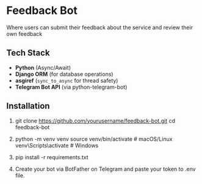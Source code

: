 # Feedback Bot

Where users can submit their feedback about the service and review their own feedback

## Tech Stack

-   **Python** (Async/Await)
-   **Django ORM** (for database operations)
-   **asgiref** (`sync_to_async` for thread safety)
-   **Telegram Bot API** (via python-telegram-bot)

## Installation

1. git clone https://github.com/yourusername/feedback-bot.git
   cd feedback-bot

2. python -m venv venv
   source venv/bin/activate # macOS/Linux
   venv\Scripts\activate # Windows

3. pip install -r requirements.txt

4. Create your bot via BotFather on Telegram and paste your token to .env file.
